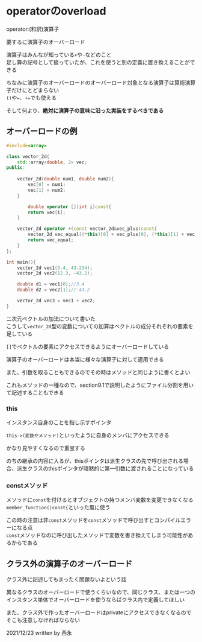 # operatorのoverload

operator:(和訳)演算子

要するに演算子のオーバーロード

演算子はみんなが知っている`+`や`-`などのこと  
足し算の記号として扱っていたが、これを使うと別の定義に置き換えることができる

ちなみに演算子のオーバーロードのオーバーロード対象となる演算子は算術演算子だけにとどまらない  
`()`や`=`、`+=`でも使える

そして何より、**絶対に演算子の意味に沿った実装をするべきである**

## オーバーロードの例

```C++
#include<array>

class vector_2d{
    std::array<double, 2> vec;
public:
    
    vector_2d(double num1, double num2){
        vec[0] = num1;
        vec[1] = num2;
    }

        double operator [](int i)const{
        return vec[i];
    }

    vector_2d operator +(const vector_2d&vec_plus)const{
        vector_2d vec_equal((*this)[0] + vec_plus[0], (*this)[1] + vec_plus[1]);
        return vec_equal;
    }
};

int main(){
    vector_2d vec1(3.4, 43.234);
    vector_2d vec2(12.3, -43.2);

    double d1 = vec1[0];//3.4
    double d2 = vec2[1];//-43.2

    vector_2d vec3 = vec1 + vec2;
}
```

二次元ベクトルの加法について書いた  
こうして`vector_2d`型の変数についての加算はベクトルの成分それぞれの要素を足している

`[]`でベクトルの要素にアクセスできるようにオーバーロードしている

演算子のオーバーロードは本当に様々な演算子に対して適用できる

また、引数を取ることもできるのでその時はメソッドと同じように書くとよい

これもメソッドの一種なので、section9.1で説明したようにファイル分割を用いて記述することもできる

### this

インスタンス自身のことを指し示すポインタ

`this->(変数やメソッド)`といったように自身のメンバにアクセスできる

かなり見やすくなるので重宝する

のちの継承の内容に入るが、thisポインタは派生クラスの先で呼び出される場合、派生クラスのthisポインタが暗黙的に第一引数に渡されることになっている

### constメソッド

メソッドに`const`を付けるとオブジェクトの持つメンバ変数を変更できなくなる  
`member_function()const{`といった風に使う

この時の注意は非`const`メソッドを`const`メソッドで呼び出すとコンパイルエラーになる点  
`const`メソッドなのに呼び出したメソッドで変数を書き換えてしまう可能性があるからである

## クラス外の演算子のオーバーロード

クラス外に記述してもまったく問題ないよという話

異なるクラスのオーバーロードで使うくらいなので、同じクラス、または一つのインスタンス単体でオーバーロードを使うならばクラス内で定義してほしい

また、クラス外で作ったオーバーロードはprivateにアクセスできなくなるのでそこも注意しなければならない

2021/12/23
written by 西永
